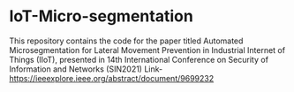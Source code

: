 # IoT-Micro-segmentation
This repository contains the code for the paper titled Automated Microsegmentation for Lateral Movement Prevention in Industrial Internet of Things (IIoT), presented in 14th International Conference on Security of Information and Networks (SIN2021)
Link- https://ieeexplore.ieee.org/abstract/document/9699232
